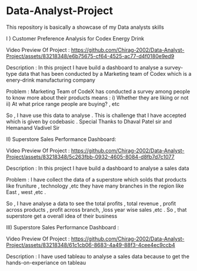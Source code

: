 # Data-Analyst-Project
This repository is basically a showcase of my Data analysts skills

I ) Customer Preference Analysis for Codex Energy Drink  

Video Preview Of Project : https://github.com/Chirag-2002/Data-Analyst-Project/assets/83218348/e6b75675-cf64-4525-ac77-d4f0180e9ed9

Description : In this project I have build a dashboard to analyse a survey-type data that has 
been conducted by a Marketing team of Codex which is a enery-drink manufacturing company 

Problem : Marketing Team of CodeX has conducted a survey among people to know more about their products 
means : 
i) Whether they are liking or not 
ii) At what price range people are buying? , etc 

So , I have use this data to analyse . This is challenge that I have accepted which is given by codebasic . 
Special Thanks to Dhaval Patel sir and Hemanand Vadivel Sir

II) Superstore Sales Performance Dashboard:

Video Preview Of Project : https://github.com/Chirag-2002/Data-Analyst-Project/assets/83218348/5c263fbb-0932-4605-8084-d8fb7d7c1077

Description : In this project I have build a dashboard to analyse a sales data 

Problem : I have collect the data of a superstore which solds that products like fruniture , technology ,etc 
they have many branches in the region like East , west ,etc . 

So , I have analyse a data to see the total profits , total revenue , profit across products , profit across branch, ,loss
year wise sales ,etc . So , that superstore get a overall idea of their business


III) 	Superstore Sales Performance Dashboard :

Video Preview Of Project : https://github.com/Chirag-2002/Data-Analyst-Project/assets/83218348/61c1cb06-8683-4a49-88f3-4cee4ec9ccb4

Description : I have used tableau to analyse a sales data because to get the hands-on-experiance on tableau

